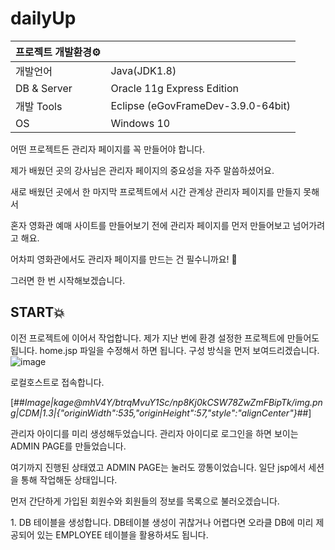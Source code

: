 # dailyUp

| **프로젝트 개발환경⚙** |  |
| --- | --- |
| 개발언어  | Java(JDK1.8) |
| DB & Server | Oracle 11g Express Edition |
| 개발 Tools | Eclipse (eGovFrameDev-3.9.0-64bit) |
| OS | Windows 10 |

어떤 프로젝트든 관리자 페이지를 꼭 만들어야 합니다.

제가 배웠던 곳의 강사님은 관리자 페이지의 중요성을 자주 말씀하셨어요.

새로 배웠던 곳에서 한 마지막 프로젝트에서 시간 관계상 관리자 페이지를 만들지 못해서 

혼자 영화관 예매 사이트를 만들어보기 전에 관리자 페이지를 먼저 만들어보고 넘어가려고 해요. 

어차피 영화관에서도 관리자 페이지를 만드는 건 필수니까요! 🤣 

그러면 한 번 시작해보겠습니다.

## **START💥**

이전 프로젝트에 이어서 작업합니다. 제가 지난 번에 환경 설정한 프로젝트에 만들어도 됩니다. home.jsp 파일을 수정해서 하면 됩니다. 구성 방식을 먼저 보여드리겠습니다.
![image](https://user-images.githubusercontent.com/84615033/156907169-02c71581-8c2c-4314-9a3e-eddc8e4d2173.png)

로컬호스트로 접속합니다. 

[##_Image|kage@mhV4Y/btrqMvuY1Sc/np8Kj0kCSW78ZwZmFBipTk/img.png|CDM|1.3|{"originWidth":535,"originHeight":57,"style":"alignCenter"}_##]

관리자 아이디를 미리 생성해두었습니다. 관리자 아이디로 로그인을 하면 보이는 ADMIN PAGE를 만들었습니다. 

여기까지 진행된 상태였고 ADMIN PAGE는 눌러도 깡통이었습니다. 일단 jsp에서 세션을 통해 작업해둔 상태입니다.

먼저 간단하게 가입된 회원수와 회원들의 정보를 목록으로 불러오겠습니다. 

1\. DB 테이블을 생성합니다. DB테이블 생성이 귀찮거나 어렵다면 오라클 DB에 미리 제공되어 있는 EMPLOYEE 테이블을 활용하셔도 됩니다.
